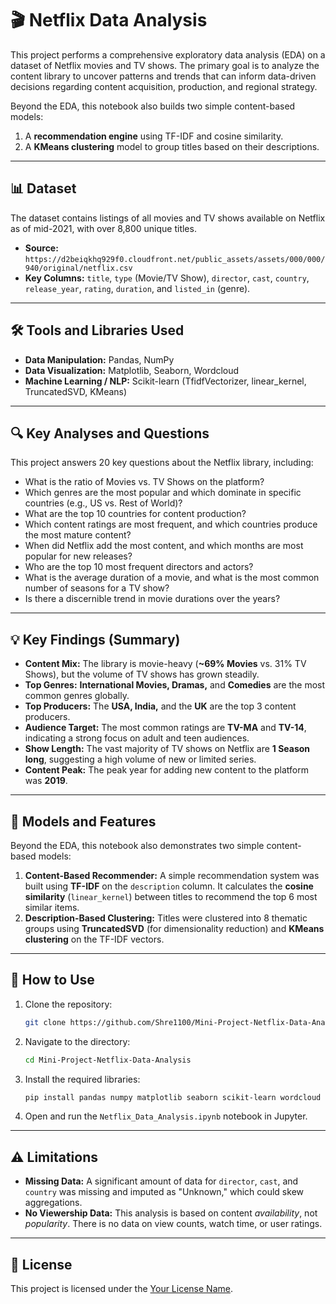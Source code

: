 # 🎬 Netflix Data Analysis

This project performs a comprehensive exploratory data analysis (EDA) on a dataset of Netflix movies and TV shows. The primary goal is to analyze the content library to uncover patterns and trends that can inform data-driven decisions regarding content acquisition, production, and regional strategy.

Beyond the EDA, this notebook also builds two simple content-based models:
1.  A **recommendation engine** using TF-IDF and cosine similarity.
2.  A **KMeans clustering** model to group titles based on their descriptions.

---

## 📊 Dataset

The dataset contains listings of all movies and TV shows available on Netflix as of mid-2021, with over 8,800 unique titles.

* **Source:** `https://d2beiqkhq929f0.cloudfront.net/public_assets/assets/000/000/940/original/netflix.csv`
* **Key Columns:** `title`, `type` (Movie/TV Show), `director`, `cast`, `country`, `release_year`, `rating`, `duration`, and `listed_in` (genre).

---

## 🛠️ Tools and Libraries Used

* **Data Manipulation:** Pandas, NumPy
* **Data Visualization:** Matplotlib, Seaborn, Wordcloud
* **Machine Learning / NLP:** Scikit-learn (TfidfVectorizer, linear_kernel, TruncatedSVD, KMeans)

---

## 🔍 Key Analyses and Questions

This project answers 20 key questions about the Netflix library, including:

* What is the ratio of Movies vs. TV Shows on the platform?
* Which genres are the most popular and which dominate in specific countries (e.g., US vs. Rest of World)?
* What are the top 10 countries for content production?
* Which content ratings are most frequent, and which countries produce the most mature content?
* When did Netflix add the most content, and which months are most popular for new releases?
* Who are the top 10 most frequent directors and actors?
* What is the average duration of a movie, and what is the most common number of seasons for a TV show?
* Is there a discernible trend in movie durations over the years?

---

## 💡 Key Findings (Summary)

* **Content Mix:** The library is movie-heavy (**~69% Movies** vs. 31% TV Shows), but the volume of TV shows has grown steadily.
* **Top Genres:** **International Movies, Dramas,** and **Comedies** are the most common genres globally.
* **Top Producers:** The **USA, India,** and the **UK** are the top 3 content producers.
* **Audience Target:** The most common ratings are **TV-MA** and **TV-14**, indicating a strong focus on adult and teen audiences.
* **Show Length:** The vast majority of TV shows on Netflix are **1 Season long**, suggesting a high volume of new or limited series.
* **Content Peak:** The peak year for adding new content to the platform was **2019**.

---

## 🤖 Models and Features

Beyond the EDA, this notebook also demonstrates two simple content-based models:

1.  **Content-Based Recommender:** A simple recommendation system was built using **TF-IDF** on the `description` column. It calculates the **cosine similarity** (`linear_kernel`) between titles to recommend the top 6 most similar items.
2.  **Description-Based Clustering:** Titles were clustered into 8 thematic groups using **TruncatedSVD** (for dimensionality reduction) and **KMeans clustering** on the TF-IDF vectors.

---

## 🚀 How to Use

1.  Clone the repository:
    ```sh
    git clone https://github.com/Shre1100/Mini-Project-Netflix-Data-Analysis.git
    ```
2.  Navigate to the directory:
    ```sh
    cd Mini-Project-Netflix-Data-Analysis
    ```
3.  Install the required libraries:
    ```sh
    pip install pandas numpy matplotlib seaborn scikit-learn wordcloud
    ```
4.  Open and run the `Netflix_Data_Analysis.ipynb` notebook in Jupyter.

---

## ⚠️ Limitations

* **Missing Data:** A significant amount of data for `director`, `cast`, and `country` was missing and imputed as "Unknown," which could skew aggregations.
* **No Viewership Data:** This analysis is based on content *availability*, not *popularity*. There is no data on view counts, watch time, or user ratings.

---

## 📜 License

This project is licensed under the [Your License Name](LICENSE).
